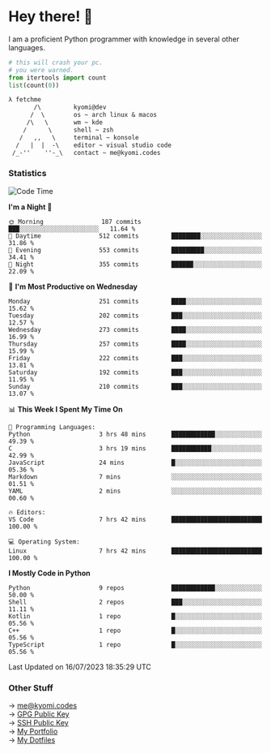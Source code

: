 # Hey there! 👋

I am a proficient Python programmer with knowledge in several other languages.

```py
# this will crash your pc.
# you were warned.
from itertools import count
list(count(0))
```

```txt
λ fetchme
       /\         kyomi@dev
      /  \        os ~ arch linux & macos
     /\   \       wm ~ kde
    /      \      shell ~ zsh
   /   ,,   \     terminal ~ konsole
  /   |  |  -\    editor ~ visual studio code
 /_-''    ''-_\   contact ~ me@kyomi.codes
```

### Statistics
<!--START_SECTION:waka-->
![Code Time](http://img.shields.io/badge/Code%20Time-254%20hrs%2015%20mins-blue)

**I'm a Night 🦉** 

```text
🌞 Morning                187 commits         ███░░░░░░░░░░░░░░░░░░░░░░   11.64 % 
🌆 Daytime                512 commits         ████████░░░░░░░░░░░░░░░░░   31.86 % 
🌃 Evening                553 commits         █████████░░░░░░░░░░░░░░░░   34.41 % 
🌙 Night                  355 commits         ██████░░░░░░░░░░░░░░░░░░░   22.09 % 
```
📅 **I'm Most Productive on Wednesday** 

```text
Monday                   251 commits         ████░░░░░░░░░░░░░░░░░░░░░   15.62 % 
Tuesday                  202 commits         ███░░░░░░░░░░░░░░░░░░░░░░   12.57 % 
Wednesday                273 commits         ████░░░░░░░░░░░░░░░░░░░░░   16.99 % 
Thursday                 257 commits         ████░░░░░░░░░░░░░░░░░░░░░   15.99 % 
Friday                   222 commits         ███░░░░░░░░░░░░░░░░░░░░░░   13.81 % 
Saturday                 192 commits         ███░░░░░░░░░░░░░░░░░░░░░░   11.95 % 
Sunday                   210 commits         ███░░░░░░░░░░░░░░░░░░░░░░   13.07 % 
```


📊 **This Week I Spent My Time On** 

```text
💬 Programming Languages: 
Python                   3 hrs 48 mins       ████████████░░░░░░░░░░░░░   49.39 % 
C                        3 hrs 19 mins       ███████████░░░░░░░░░░░░░░   42.99 % 
JavaScript               24 mins             █░░░░░░░░░░░░░░░░░░░░░░░░   05.36 % 
Markdown                 7 mins              ░░░░░░░░░░░░░░░░░░░░░░░░░   01.51 % 
YAML                     2 mins              ░░░░░░░░░░░░░░░░░░░░░░░░░   00.60 % 

🔥 Editors: 
VS Code                  7 hrs 42 mins       █████████████████████████   100.00 % 

💻 Operating System: 
Linux                    7 hrs 42 mins       █████████████████████████   100.00 % 
```

**I Mostly Code in Python** 

```text
Python                   9 repos             ████████████░░░░░░░░░░░░░   50.00 % 
Shell                    2 repos             ███░░░░░░░░░░░░░░░░░░░░░░   11.11 % 
Kotlin                   1 repo              █░░░░░░░░░░░░░░░░░░░░░░░░   05.56 % 
C++                      1 repo              █░░░░░░░░░░░░░░░░░░░░░░░░   05.56 % 
TypeScript               1 repo              █░░░░░░░░░░░░░░░░░░░░░░░░   05.56 % 
```




 Last Updated on 16/07/2023 18:35:29 UTC
<!--END_SECTION:waka-->

### Other Stuff

→ [me@kyomi.codes](mailto:me@kyomi.codes)\
→ [GPG Public Key](https://github.com/bitterteriyaki.gpg)\
→ [SSH Public Key](https://github.com/bitterteriyaki.keys)\
→ [My Portfolio](https://kyomi.codes)\
→ [My Dotfiles](https://github.com/bitterteriyaki/dotfiles)
